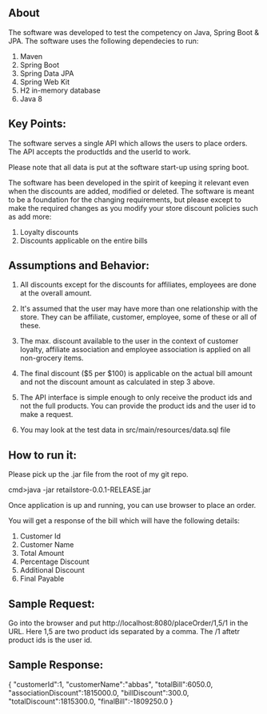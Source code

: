 About
------------

The software was developed to test the competency on Java, Spring Boot & JPA. The software uses the following dependecies to run:

1) Maven
2) Spring Boot
3) Spring Data JPA
4) Spring Web Kit
5) H2 in-memory database
6) Java 8

Key Points:
------------

The software serves a single API which allows the users to place orders. The API accepts the productIds and the userId to work.

Please note that all data is put at the software start-up using spring boot. 

The software has been developed in the spirit of keeping it relevant even when the discounts are added, modified or deleted. The software is meant to be a foundation for the changing requirements, but please except to make the required changes as you modify your store discount policies such as add more:

1) Loyalty discounts
2) Discounts applicable on the entire bills


Assumptions and Behavior:
------------------------

1) All discounts except for the discounts for affiliates, employees are done at the overall amount.

2) It's assumed that the user may have more than one relationship with the store. They can be affiliate, customer, employee, some of these or all of these.

3) The max. discount available to the user in the context of customer loyalty, affiliate association and employee association is applied on all non-grocery items.

4) The final discount ($5 per $100) is applicable on the actual bill amount and not the discount amount as calculated in step 3 above.

5) The API interface is simple enough to only receive the product ids and not the full products. You can provide the product ids and the user id to make a request.

6) You may look at the test data in src/main/resources/data.sql file

How to run it:
--------------

Please pick up the .jar file from the root of my git repo. 

cmd>java -jar retailstore-0.0.1-RELEASE.jar

Once application is up and running, you can use browser to place an order.

You will get a response of the bill which will have the following details:

1) Customer Id
2) Customer Name
3) Total Amount
4) Percentage Discount
5) Additional Discount
6) Final Payable

Sample Request:
---------------

Go into the browser and put http://localhost:8080/placeOrder/1,5/1 in the URL. Here 1,5 are two product ids separated by a comma. The /1 aftetr product ids is the user id.

Sample  Response:
-----------------
{
   "customerId":1,
   "customerName":"abbas",
   "totalBill":6050.0,
   "associationDiscount":1815000.0,
   "billDiscount":300.0,
   "totalDiscount":1815300.0,
   "finalBill":-1809250.0
}